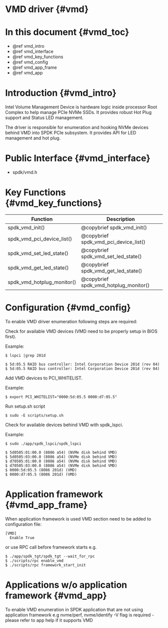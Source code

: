 # VMD driver {#vmd}

# In this document {#vmd_toc}

* @ref vmd_intro
* @ref vmd_interface
* @ref vmd_key_functions
* @ref vmd_config
* @ref vmd_app_frame
* @ref vmd_app

# Introduction {#vmd_intro}

Intel Volume Management Device is hardware logic inside processor Root Complex
to help manage PCIe NVMe SSDs. It provides robust Hot Plug support and Status LED
management.

The driver is responsible for enumeration and hooking NVMe devices behind VMD
into SPDK PCIe subsystem. It provides API for LED management and hot plug.

# Public Interface {#vmd_interface}

- spdk/vmd.h

# Key Functions {#vmd_key_functions}

Function                                | Description
--------------------------------------- | -----------
spdk_vmd_init()                         | @copybrief spdk_vmd_init()
spdk_vmd_pci_device_list()              | @copybrief spdk_vmd_pci_device_list()
spdk_vmd_set_led_state()                | @copybrief spdk_vmd_set_led_state()
spdk_vmd_get_led_state()                | @copybrief spdk_vmd_get_led_state()
spdk_vmd_hotplug_monitor()              | @copybrief spdk_vmd_hotplug_monitor()

# Configuration {#vmd_config}

To enable VMD driver enumeration following steps are required:

Check for available VMD devices (VMD need to be properly setup in BIOS first).

Example:
```
$ lspci |grep 201d

$ 5d:05.5 RAID bus controller: Intel Corporation Device 201d (rev 04)
$ 5d:05.5 RAID bus controller: Intel Corporation Device 201d (rev 04)
```

Add VMD devices to PCI_WHITELIST.

Example:
```
$ export PCI_WHITELIST="0000:5d:05.5 0000:d7:05.5"
```

Run setup.sh script
```
$ sudo -E scripts/setup.sh
```

Check for available devices behind VMD with spdk_lspci.

Example:
```
$ sudo ./app/spdk_lspci/spdk_lspci

$ 5d0505:01:00.0 (8086 a54) (NVMe disk behind VMD)
$ 5d0505:03:00.0 (8086 a54) (NVMe disk behind VMD)
$ d70505:01:00.0 (8086 a54) (NVMe disk behind VMD)
$ d70505:03:00.0 (8086 a54) (NVMe disk behind VMD)
$ 0000:5d:05.5 (8086 201d) (VMD)
$ 0000:d7:05.5 (8086 201d) (VMD)
```

# Application framework {#vmd_app_frame}

When application framework is used VMD section need to be added to configuration file:

```
[VMD]
  Enable True
```

or use RPC call before framework starts e.g.

```
$ ./app/spdk_tgt/spdk_tgt --wait_for_rpc
$ ./scripts/rpc enable_vmd
$ ./scripts/rpc framework_start_init
```
# Applications w/o application framework {#vmd_app}

To enable VMD enumeration in SPDK application that are not using application framework
e.g nvme/perf, nvme/identify -V flag is required - please refer to app help if it supports VMD
